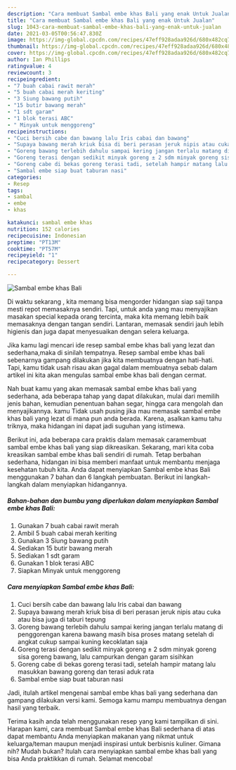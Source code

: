 ```yaml
---
description: "Cara membuat Sambal embe khas Bali yang enak Untuk Jualan"
title: "Cara membuat Sambal embe khas Bali yang enak Untuk Jualan"
slug: 1043-cara-membuat-sambal-embe-khas-bali-yang-enak-untuk-jualan
date: 2021-03-05T00:56:47.830Z
image: https://img-global.cpcdn.com/recipes/47eff928adaa926d/680x482cq70/sambal-embe-khas-bali-foto-resep-utama.jpg
thumbnail: https://img-global.cpcdn.com/recipes/47eff928adaa926d/680x482cq70/sambal-embe-khas-bali-foto-resep-utama.jpg
cover: https://img-global.cpcdn.com/recipes/47eff928adaa926d/680x482cq70/sambal-embe-khas-bali-foto-resep-utama.jpg
author: Ian Phillips
ratingvalue: 4
reviewcount: 3
recipeingredient:
- "7 buah cabai rawit merah"
- "5 buah cabai merah keriting"
- "3 Siung bawang putih"
- "15 butir bawang merah"
- "1 sdt garam"
- "1 blok terasi ABC"
- " Minyak untuk menggoreng"
recipeinstructions:
- "Cuci bersih cabe dan bawang lalu Iris cabai dan bawang"
- "Supaya bawang merah kriuk bisa di beri perasan jeruk nipis atau cuka atau bisa juga di taburi tepung"
- "Goreng bawang terlebih dahulu sampai kering jangan terlalu matang di penggorengan karena bawang masih bisa proses matang setelah di angkat cukup sampai kuning kecoklatan saja"
- "Goreng terasi dengan sedikit minyak goreng ± 2 sdm minyak goreng sisa goreng bawang, lalu campurkan dengan garam sisihkan"
- "Goreng cabe di bekas goreng terasi tadi, setelah hampir matang lalu masukkan bawang goreng dan terasi aduk rata"
- "Sambal embe siap buat taburan nasi"
categories:
- Resep
tags:
- sambal
- embe
- khas

katakunci: sambal embe khas 
nutrition: 152 calories
recipecuisine: Indonesian
preptime: "PT13M"
cooktime: "PT57M"
recipeyield: "1"
recipecategory: Dessert

---
```



![Sambal embe khas Bali](https://img-global.cpcdn.com/recipes/47eff928adaa926d/680x482cq70/sambal-embe-khas-bali-foto-resep-utama.jpg)

Di waktu  sekarang , kita memang bisa mengorder hidangan siap saji tanpa mesti repot memasaknya sendiri. Tapi, untuk anda yang mau menyajikan masakan special kepada orang tercinta, maka kita memang lebih baik memasaknya dengan tangan sendiri. Lantaran, memasak sendiri jauh lebih higienis dan juga dapat menyesuaikan dengan selera keluarga.

Jika kamu lagi mencari ide resep sambal embe khas bali yang lezat dan sederhana,maka di sinilah tempatnya. Resep sambal embe khas bali  sebenarnya gampang dilakukan jika kita membuatnya dengan hati-hati. Tapi, kamu tidak usah risau akan gagal dalam membuatnya 
sebab dalam artikel ini kita akan mengulas sambal embe khas bali dengan cermat.  



Nah buat kamu yang akan memasak sambal embe khas bali yang sederhana, ada beberapa tahap yang dapat dilakukan, mulai dari memilih jenis bahan, kemudian penentuan bahan segar, hingga cara mengolah dan menyajikannya. kamu Tidak usah pusing jika mau memasak sambal embe khas bali yang lezat di mana pun anda berada. Karena, asalkan kamu  tahu triknya, maka hidangan ini dapat jadi suguhan yang istimewa.

Berikut ini, ada beberapa cara praktis  dalam memasak caramembuat sambal embe khas bali yang siap dikreasikan. Sekarang, mari kita coba kreasikan sambal embe khas bali sendiri di rumah. Tetap berbahan sederhana, hidangan ini bisa memberi manfaat untuk membantu menjaga kesehatan tubuh kita. Anda dapat menyiapkan Sambal embe khas Bali menggunakan 7 bahan dan 6 langkah pembuatan. Berikut ini langkah-langkah dalam menyiapkan hidangannya.

<!--inarticleads1-->

##### Bahan-bahan dan bumbu yang diperlukan dalam menyiapkan Sambal embe khas Bali:

1. Gunakan 7 buah cabai rawit merah
1. Ambil 5 buah cabai merah keriting
1. Gunakan 3 Siung bawang putih
1. Sediakan 15 butir bawang merah
1. Sediakan 1 sdt garam
1. Gunakan 1 blok terasi ABC
1. Siapkan  Minyak untuk menggoreng




<!--inarticleads2-->

##### Cara menyiapkan Sambal embe khas Bali:

1. Cuci bersih cabe dan bawang lalu Iris cabai dan bawang
1. Supaya bawang merah kriuk bisa di beri perasan jeruk nipis atau cuka atau bisa juga di taburi tepung
1. Goreng bawang terlebih dahulu sampai kering jangan terlalu matang di penggorengan karena bawang masih bisa proses matang setelah di angkat cukup sampai kuning kecoklatan saja
1. Goreng terasi dengan sedikit minyak goreng ± 2 sdm minyak goreng sisa goreng bawang, lalu campurkan dengan garam sisihkan
1. Goreng cabe di bekas goreng terasi tadi, setelah hampir matang lalu masukkan bawang goreng dan terasi aduk rata
1. Sambal embe siap buat taburan nasi




Jadi, itulah artikel mengenai  sambal embe khas bali  yang sederhana dan gampang dilakukan versi kami. Semoga kamu mampu membuatnya dengan hasil yang terbaik. 

Terima kasih anda telah menggunakan resep yang kami tampilkan di sini. Harapan kami, cara membuat  Sambal embe khas Bali sederhana di atas dapat membantu Anda menyiapkan makanan yang nikmat untuk keluarga/teman maupun menjadi inspirasi untuk berbisnis kuliner. Gimana nih? Mudah bukan? Itulah cara menyiapkan sambal embe khas bali yang bisa Anda praktikkan di rumah. Selamat mencoba!

